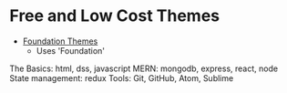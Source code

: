# Free and Low Cost Themes

- [Foundation Themes](http://es-di.com/foundation/#foundation-themes-list)
  - Uses 'Foundation'

The Basics: html, dss, javascript
MERN: mongodb, express, react, node
State management: redux
Tools: Git, GitHub, Atom, Sublime
